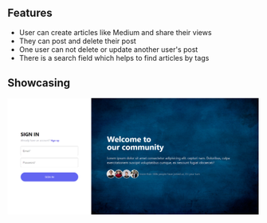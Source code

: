 ## Features
+ User can create articles like Medium and share their views
+ They can post and delete their post
+ One user can not delete or update another user's post
+ There is a search field which helps to find articles by tags

## Showcasing
![Alt text](./images/pic1.png)
